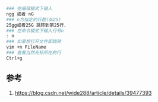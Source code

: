 

```sh
### 在编辑模式下输入
ngg 或者 nG
### n为指定的行数(如25)
25gg或者25G 跳转到第25行.
### 在命令模式下输入行号n
: n
### 如果想打开文件即跳转
vim +n FileName
### 查看当然光标所在的行
Ctrl+g
```

## 参考

1. https://blog.csdn.net/wide288/article/details/39477393